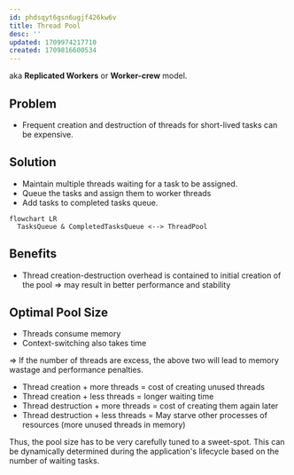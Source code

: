 ```yaml
---
id: phdsqyt6gsn6ugjf426kw6v
title: Thread Pool
desc: ''
updated: 1709974217710
created: 1709816600534
---
```


aka **Replicated Workers** or **Worker-crew** model.

## Problem

- Frequent creation and destruction of threads for short-lived tasks can be expensive.

## Solution

- Maintain multiple threads waiting for a task to be assigned.
- Queue the tasks and assign them to worker threads
- Add tasks to completed tasks queue.

```mermaid
flowchart LR
  TasksQueue & CompletedTasksQueue <--> ThreadPool
```

## Benefits

- Thread creation-destruction overhead is contained to initial creation of the pool => may result in better performance and stability

## Optimal Pool Size

- Threads consume memory
- Context-switching also takes time

=> If the number of threads are excess, the above two will lead to memory wastage and performance penalties.

- Thread creation + more threads = cost of creating unused threads
- Thread creation + less threads = longer waiting time
- Thread destruction + more threads = cost of creating them again later
- Thread destruction + less threads = May starve other processes of resources (more unused threads in memory)

Thus, the pool size has to be very carefully tuned to a sweet-spot. This can be dynamically determined during the application's lifecycle based on the number of waiting tasks. 

